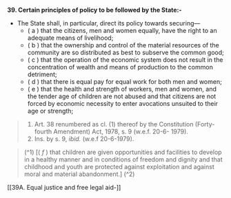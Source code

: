 **39. Certain principles of policy to be followed by the State:-**

- The State shall, in particular, direct its policy towards securing—
	- ( a ) that the citizens, men and women equally, have the right to an adequate means of livelihood;
	- ( b ) that the ownership and control of the material resources of the community are so distributed as best to subserve the common good;
	- ( c ) that the operation of the economic system does not result in the concentration of wealth and means of production to the common detriment;
	- ( d ) that there is equal pay for equal work for both men and women;
	- ( e ) that the health and strength of workers, men and women, and the tender age of children are not abused and that citizens are not forced by economic necessity to enter avocations unsuited to their age or strength;

>1. Art. 38 renumbered as cl. (1) thereof by the Constitution (Forty-fourth Amendment) Act, 1978, s. 9 (w.e.f. 20-6- 1979).
>2. Ins. by s. 9, _ibid._ (w.e.f 20-6-1979).


>(^1) [( _f_ ) that children are given opportunities and facilities to develop in a healthy manner and in conditions of freedom and dignity and that childhood and youth are protected against exploitation and against moral and material abandonment.] (^2)

[[39A. Equal justice and free legal aid-]]